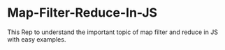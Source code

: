 # Map-Filter-Reduce-In-JS
This Rep to understand the important topic of map filter and reduce in JS with easy examples.
